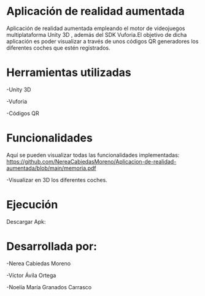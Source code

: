 # Aplicación de realidad aumentada
Aplicación de realidad aumentada empleando el motor de videojuegos multiplataforma Unity 3D , además del SDK  Vuforia.El objetivo de dicha aplicación es poder visualizar a través de unos códigos QR generadores los diferentes coches que estén registrados.

# Herramientas utilizadas 

-Unity 3D 

-Vuforia

-Códigos QR

# Funcionalidades

Aquí se pueden visualizar todas las funcionalidades implementadas: https://github.com/NereaCabiedasMoreno/Aplicacion-de-realidad-aumentada/blob/main/memoria.pdf

-Visualizar en 3D los diferentes coches.


# Ejecución

Descargar Apk:



# Desarrollada por: 

-Nerea Cabiedas Moreno

-Víctor Ávila Ortega

-Noelía María Granados Carrasco

